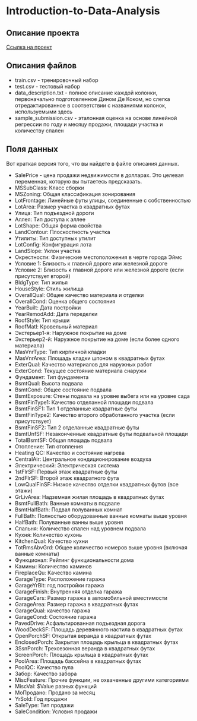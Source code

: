 # Introduction-to-Data-Analysis
## **Описание проекта**
[Ссылка на проект](https://www.kaggle.com/competitions/house-prices-advanced-regression-techniques/overview/tutorials)

## **Описания файлов**
- train.csv - тренировочный набор
- test.csv - тестовый набор
- data_description.txt - полное описание каждой колонки, первоначально подготовленное Дином Де Коком, но слегка отредактированное в соответствии с названиями колонок, используемыми здесь
- sample_submission.csv - эталонная оценка на основе линейной регрессии по году и месяцу продажи, площади участка и количеству спален

## **Поля данных**
Вот краткая версия того, что вы найдете в файле описания данных.

- SalePrice - цена продажи недвижимости в долларах. Это целевая переменная, которую вы пытаетесь предсказать.
- MSSubClass: Класс сборки
- MSZoning: Общая классификация зонирования
- LotFrontage: Линейные футы улицы, соединенные с собственностью
- LotArea: Размер участка в квадратных футах
- Улица: Тип подъездной дороги
- Аллея: Тип доступа к аллее
- LotShape: Общая форма свойства
- LandContour: Плоскостность участка
- Утилиты: Тип доступных утилит
- LotConfig: Конфигурация лота
- LandSlope: Уклон участка
- Окрестности: Физические местоположения в черте города Эймс
- Условие 1: Близость к главной дороге или железной дороге
- Условие 2: Близость к главной дороге или железной дороге (если присутствует второй)
- BldgType: Тип жилья
- HouseStyle: Стиль жилища
- OverallQual: Общее качество материала и отделки
- OverallCond: Оценка общего состояния
- YearBuilt: Дата постройки
- YearRemodAdd: Дата переделки
- RoofStyle: Тип крыши
- RoofMatl: Кровельный материал
- Экстерьер1-я: Наружное покрытие на доме
- Экстерьер2-й: Наружное покрытие на доме (если более одного материала)
- MasVnrType: Тип кирпичной кладки
- MasVnrArea: Площадь кладки шпоном в квадратных футах
- ExterQual: Качество материалов для наружных работ
- ExterCond: Текущее состояние материала снаружи
- Фундамент: Тип фундамента
- BsmtQual: Высота подвала
- BsmtCond: Общее состояние подвала
- BsmtExposure: Стены подвала на уровне выбега или на уровне сада
- BsmtFinType1: Качество отделанной площади подвала
- BsmtFinSF1: Тип 1 отделанные квадратные футы
- BsmtFinType2: Качество второго обработанного участка (если присутствует)
- BsmtFinSF2: Тип 2 отделанные квадратные футы
- BsmtUnfSF: Незаконченные квадратные футы подвальной площади
- TotalBsmtSF: Общая площадь подвала
- Отопление: Тип отопления
- Heating QC: Качество и состояние нагрева
- CentralAir: Центральное кондиционирование воздуха
- Электрический: Электрическая система
- 1stFlrSF: Первый этаж квадратные футы
- 2ndFlrSF: Второй этаж квадратного фута
- LowQualFinSF: Низкое качество отделки квадратных футов (все этажи)
- GrLivArea: Надземная жилая площадь в квадратных футах
- BsmtFullBath: Ванные комнаты в подвале
- BsmtHalfBath: Подвал полуванных комнат
- FullBath: Полностью оборудованные ванные комнаты выше уровня
- HalfBath: Полуванные ванны выше уровня
- Спальня: Количество спален над уровнем подвала
- Кухня: Количество кухонь
- KitchenQual: Качество кухни
- TotRmsAbvGrd: Общее количество номеров выше уровня (включая ванные комнаты)
- Функционал: Рейтинг функциональности дома
- Камины: Количество каминов
- FireplaceQu: Качество камина
- GarageType: Расположение гаража
- GarageYrBlt: год постройки гаража
- GarageFinish: Внутренняя отделка гаража
- GarageCars: Размер гаража в автомобильной вместимости
- GarageArea: Размер гаража в квадратных футах
- GarageQual: качество гаража
- GarageCond: Состояние гаража
- PavedDrive: Асфальтированная подъездная дорога
- WoodDeckSF: Площадь деревянного настила в квадратных футах
- OpenPorchSF: Открытая веранда в квадратных футах
- EnclosedPorch: Закрытая площадь крыльца в квадратных футах
- 3SsnPorch: Трехсезонная веранда в квадратных футах
- ScreenPorch: Площадь крыльца в квадратных футах
- PoolArea: Площадь бассейна в квадратных футах
- PoolQC: Качество пула
- Забор: Качество забора
- MiscFeature: Прочие функции, не охваченные другими категориями
- MiscVal: $Value разных функций
- MoПродано: Продано за месяц
- YrSold: Год продажи
- SaleType: Тип продажи
- SaleCondition: Условия продажи
